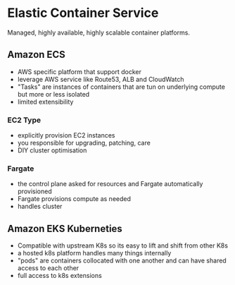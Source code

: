 # Elastic Container Service


Managed, highly available, highly scalable container platforms.

## Amazon ECS
- AWS specific platform that support docker 
- leverage AWS service like Route53, ALB and CloudWatch
- "Tasks" are instances of containers that are tun on underlying compute but more or less isolated
- limited extensibility
### EC2 Type
- explicitly provision EC2 instances
- you responsible for upgrading, patching, care
- DIY cluster optimisation

### Fargate
- the control plane asked for resources and Fargate automatically provisioned
- Fargate provisions compute as needed
- handles cluster

## Amazon EKS Kuberneties

- Compatible with upstream K8s so its easy to lift and shift from other K8s
- a hosted k8s platform handles many things internally
- "pods" are containers collocated with one another and can have shared access to each other
- full access to k8s extensions

